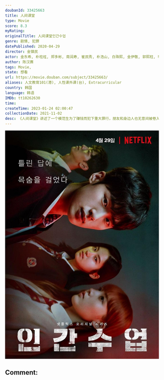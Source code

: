 ```yaml
---
doubanId: 33425663
title: 人间课堂
type: Movie
score: 8.3
myRating: 
originalTitle: 人间课堂인간수업
genre: 剧情, 犯罪
datePublished: 2020-04-29
director: 金镇民
actor: 金东希, 朴柱炫, 郑多彬, 南润寿, 崔民秀, 朴浩山, 白珠熙, 金伊敬, 郭熙柱, 李承宇, 陈慧沅, 郭义贤, 金亚锡, 刘智延, 徐艺华, 朴赫权, 金汝珍, 林基雄, 沈利煐, 禹多菲, 延宝拉
author: 陈汉赛
tags: Movie, 
state: 想看
url: https://movie.douban.com/subject/33425663/
aliases: 人文教育101(港), 人性课外课(台), Extracurricular
country: 韩国
language: 韩语
IMDb: tt10262630
time: 
createTime: 2023-01-24 02:00:47
collectionDate: 2021-11-02
desc: 《人间课堂》讲述了一个模范生为了赚钱而犯下重大罪行，朋友和身边人也无意间被卷入这一犯罪中而引发的矛盾和事件，以及丧失人性的故事。金东熙饰演一心想筹措大学学费而做出错误选择的高中生志秀一角。郑多彬饰...
---
```


![image](assets/p2602912822.jpg)

Comment: 
---

